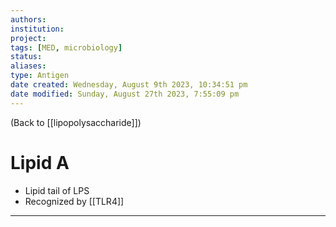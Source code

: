 ```yaml
---
authors: 
institution: 
project: 
tags: [MED, microbiology]
status: 
aliases: 
type: Antigen
date created: Wednesday, August 9th 2023, 10:34:51 pm
date modified: Sunday, August 27th 2023, 7:55:09 pm
---
```


(Back to [[lipopolysaccharide]])

# Lipid A

- Lipid tail of LPS
- Recognized by [[TLR4]]

---
